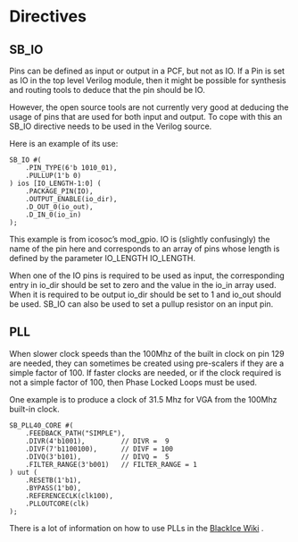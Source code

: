 # Directives

## SB_IO

Pins can be defined as input or output in a PCF, but not as IO. If a Pin is set as IO in the top level Verilog module, then it might be possible for synthesis and routing tools to deduce that the pin should be IO.

However, the open source tools are not currently very good at deducing the usage of pins that are used for both input and output. To cope with this an SB_IO directive needs to be used in the Verilog source.

Here is an example of its use:

	SB_IO #(
		.PIN_TYPE(6'b 1010_01),
		.PULLUP(1'b 0)
	) ios [IO_LENGTH-1:0] (
		.PACKAGE_PIN(IO),
		.OUTPUT_ENABLE(io_dir),
		.D_OUT_0(io_out),
		.D_IN_0(io_in)
	);

This example is from icosoc’s mod_gpio. IO is (slightly confusingly) the name of the pin here and corresponds to an array of pins whose length is defined by the parameter IO_LENGTH IO_LENGTH.

When one of the IO pins is required to be used as input, the corresponding entry in io_dir should be set to zero and the value in the io_in array used. When it is required to be output io_dir should be set to 1 and io_out should be used. SB_IO can also be used to set a pullup resistor on an input pin.

## PLL

When slower clock speeds than the 100Mhz of the built in clock on pin 129 are needed, they can sometimes be created using pre-scalers if they are a simple factor of 100. If faster clocks are needed, or if the clock required is not a simple factor of 100, then Phase Locked Loops must be used.

One example is to produce a clock of 31.5 Mhz for VGA from the 100Mhz built-in clock.

    SB_PLL40_CORE #(
		.FEEDBACK_PATH("SIMPLE"),
		.DIVR(4'b1001),         // DIVR =  9
		.DIVF(7'b1100100),      // DIVF = 100
		.DIVQ(3'b101),          // DIVQ =  5
		.FILTER_RANGE(3'b001)   // FILTER_RANGE = 1
	) uut (
		.RESETB(1'b1),
		.BYPASS(1'b0),
		.REFERENCECLK(clk100),
		.PLLOUTCORE(clk)
	);

There is a lot of information on how to use PLLs in the [BlackIce Wiki][] .

[BlackIce Wiki]:			https://github.com/mystorm-org/BlackIce-II/wiki/PLLs